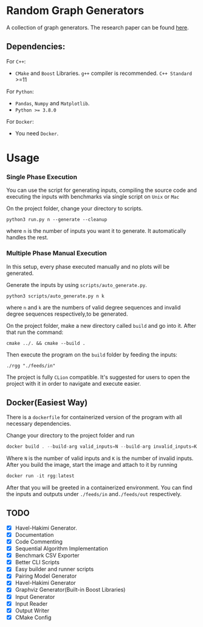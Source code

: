 # Random Graph Generators

A collection of graph generators. The research paper can be found [here](/assets/IE456_Project.pdf).

## Dependencies:

For `C++`:

- `CMake` and `Boost` Libraries. `g++` compiler is recommended. `C++ Standard` >=11

For `Python`:

- `Pandas`, `Numpy` and `Matplotlib`.
- `Python >= 3.8.0`

For `Docker`:

- You need `Docker`.

# Usage

### Single Phase Execution

You can use the script for generating inputs, compiling the source code and executing the inputs with benchmarks via
single script on `Unix` or `Mac`

On the project folder, change your directory to scripts.

```
python3 run.py n --generate --cleanup
```

where `n` is the number of inputs you want it to generate. It automatically handles the rest.

### Multiple Phase Manual Execution

In this setup, every phase executed manually and no plots will be generated.

Generate the inputs by using `scripts/auto_generate.py`.

```
python3 scripts/auto_generate.py n k 
```

where `n` and `k` are the numbers of valid degree sequences and invalid degree sequences respectively,to be generated.

On the project folder, make a new directory called `build` and go into it. After that run the command:

```
cmake ../. && cmake --build .
```

Then execute the program on the `build` folder by feeding the inputs:

```
./rgg "./feeds/in"
```

The project is fully `CLion` compatible. It's suggested for users to open the project with it in order to navigate and
execute easier.

## Docker(Easiest Way)

There is a `dockerfile` for containerized version of the program with all necessary dependencies.

Change your directory to the project folder and run

```asm
docker build . --build-arg valid_inputs=N --build-arg invalid_inputs=K -t rgg:latest
```

Where `N` is the number of valid inputs and `K` is the number of invalid inputs. After you build the image, start the
image and attach to it by running

```asm
docker run -it rgg:latest
```

After that you will be greeted in a containerized environment. You can find the inputs and outputs under `./feeds/in`
and`./feeds/out` respectively.

## TODO

- [x] Havel-Hakimi Generator.
- [x] Documentation
- [x] Code Commenting
- [x] Sequential Algorithm Implementation
- [x] Benchmark CSV Exporter
- [x] Better CLI Scripts
- [x] Easy builder and runner scripts
- [x] Pairing Model Generator
- [x] Havel-Hakimi Generator
- [x] Graphviz Generator(Built-in Boost Libraries)
- [x] Input Generator
- [x] Input Reader
- [x] Output Writer
- [x] CMake Config
